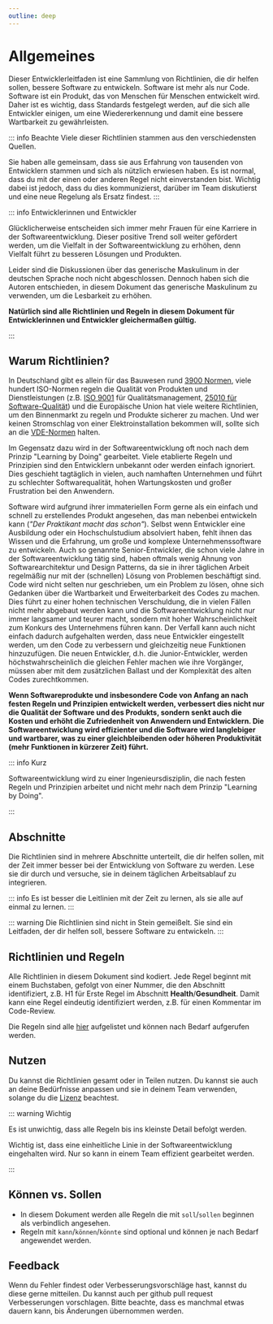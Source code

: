 ```yaml
---
outline: deep
---
```


# Allgemeines

Dieser Entwicklerleitfaden ist eine Sammlung von Richtlinien, die dir helfen sollen, bessere Software zu entwickeln.
Software ist mehr als nur Code. Software ist ein Produkt, das von Menschen für Menschen entwickelt wird.
Daher ist es wichtig, dass Standards festgelegt werden, auf die sich alle Entwickler einigen, um eine Wiedererkennung und damit eine bessere Wartbarkeit zu gewährleisten.

::: info Beachte
Viele dieser Richtlinien stammen aus den verschiedensten Quellen.

Sie haben alle gemeinsam, dass sie aus Erfahrung von tausenden von Entwicklern stammen und sich als nützlich erwiesen haben.
Es ist normal, dass du mit der einen oder anderen Regel nicht einverstanden bist.
Wichtig dabei ist jedoch, dass du dies kommunizierst, darüber im Team diskutierst und eine neue Regelung als Ersatz findest.
:::

::: info Entwicklerinnen und Entwickler

Glücklicherweise entscheiden sich immer mehr Frauen für eine Karriere in der Softwareentwicklung.
Dieser positive Trend soll weiter gefördert werden, um die Vielfalt in der Softwareentwicklung zu erhöhen, denn Vielfalt führt zu besseren Lösungen und Produkten.

Leider sind die Diskussionen über das generische Maskulinum in der deutschen Sprache noch nicht abgeschlossen.
Dennoch haben sich die Autoren entschieden, in diesem Dokument das generische Maskulinum zu verwenden, um die Lesbarkeit zu erhöhen.

**Natürlich sind alle Richtlinien und Regeln in diesem Dokument für Entwicklerinnen und Entwickler gleichermaßen gültig.**

:::

## Warum Richtlinien?

In Deutschland gibt es allein für das Bauwesen rund [3900 Normen](https://www.din.de/de/mitwirken/normenausschuesse/nabau/baukosten-normen), viele hundert ISO-Normen regeln die Qualität von Produkten und Dienstleistungen (z.B. [ISO 9001](https://www.iso.org/standard/62085.html) für Qualitätsmanagement, [25010 für Software-Qualität](https://iso25000.com/index.php/en/iso-25000-standards/iso-25010)) und die Europäische Union hat viele weitere Richtlinien, um den Binnenmarkt zu regeln und Produkte sicherer zu machen.
Und wer keinen Stromschlag von einer Elektroinstallation bekommen will, sollte sich an die [VDE-Normen](https://www.vde-verlag.de/standards.html) halten.

Im Gegensatz dazu wird in der Softwareentwicklung oft noch nach dem Prinzip "Learning by Doing" gearbeitet.
Viele etablierte Regeln und Prinzipien sind den Entwicklern unbekannt oder werden einfach ignoriert.
Dies geschieht tagtäglich in vielen, auch namhaften Unternehmen und führt zu schlechter Softwarequalität, hohen Wartungskosten und großer Frustration bei den Anwendern.

Software wird aufgrund ihrer immateriellen Form gerne als ein einfach und schnell zu erstellendes Produkt angesehen, das man nebenbei entwickeln kann (*"Der Praktikant macht das schon"*).
Selbst wenn Entwickler eine Ausbildung oder ein Hochschulstudium absolviert haben, fehlt ihnen das Wissen und die Erfahrung, um große und komplexe Unternehmenssoftware zu entwickeln.
Auch so genannte Senior-Entwickler, die schon viele Jahre in der Softwareentwicklung tätig sind, haben oftmals wenig Ahnung von Softwarearchitektur und Design Patterns, da sie in ihrer täglichen Arbeit regelmäßig nur mit der (schnellen) Lösung von Problemen beschäftigt sind.
Code wird nicht selten nur geschrieben, um ein Problem zu lösen, ohne sich Gedanken über die Wartbarkeit und Erweiterbarkeit des Codes zu machen.
Dies führt zu einer hohen technischen Verschuldung, die in vielen Fällen nicht mehr abgebaut werden kann und die Softwareentwicklung nicht nur immer langsamer und teurer macht, sondern mit hoher Wahrscheinlichkeit zum Konkurs des Unternehmens führen kann.
Der Verfall kann auch nicht einfach dadurch aufgehalten werden, dass neue Entwickler eingestellt werden, um den Code zu verbessern und gleichzeitig neue Funktionen hinzuzufügen.
Die neuen Entwickler, d.h. die Junior-Entwickler, werden höchstwahrscheinlich die gleichen Fehler machen wie ihre Vorgänger, müssen aber mit dem zusätzlichen Ballast und der Komplexität des alten Codes zurechtkommen.

**Wenn Softwareprodukte und insbesondere Code von Anfang an nach festen Regeln und Prinzipien entwickelt werden, verbessert dies nicht nur die Qualität der Software und des Produkts, sondern senkt auch die Kosten und erhöht die Zufriedenheit von Anwendern und Entwicklern.
Die Softwareentwicklung wird effizienter und die Software wird langlebiger und wartbarer, was zu einer gleichbleibenden oder höheren Produktivität (mehr Funktionen in kürzerer Zeit) führt.**

::: info Kurz

Softwareentwicklung wird zu einer Ingenieursdisziplin, die nach festen Regeln und Prinzipien arbeitet und nicht mehr nach dem Prinzip "Learning by Doing".

:::

## Abschnitte

Die Richtlinien sind in mehrere Abschnitte unterteilt, die dir helfen sollen, mit der Zeit immer besser bei der Entwicklung von Software zu werden.
Lese sie dir durch und versuche, sie in deinem täglichen Arbeitsablauf zu integrieren.

::: info
Es ist besser die Leitlinien mit der Zeit zu lernen, als sie alle auf einmal zu lernen.
:::

::: warning
Die Richtlinien sind nicht in Stein gemeißelt. Sie sind ein Leitfaden, der dir helfen soll, bessere Software zu entwickeln.
:::

## Richtlinien und Regeln

Alle Richtlinien in diesem Dokument sind kodiert. 
Jede Regel beginnt mit einem Buchstaben, gefolgt von einer Nummer, die den Abschnitt identifiziert, z.B. H1 für Erste Regel im Abschnitt **Health**/**Gesundheit**.
Damit kann eine Regel eindeutig identifiziert werden, z.B. für einen Kommentar im Code-Review.

Die Regeln sind alle [hier](./allrules) aufgelistet und können nach Bedarf aufgerufen werden.

## Nutzen

Du kannst die Richtlinien gesamt oder in Teilen nutzen. Du kannst sie auch an deine Bedürfnisse anpassen und sie in deinem Team verwenden,
solange du die [Lizenz](../.#license) beachtest.

::: warning Wichtig

Es ist unwichtig, dass alle Regeln bis ins kleinste Detail befolgt werden.

Wichtig ist, dass eine einheitliche Linie in der Softwareentwicklung eingehalten wird.
Nur so kann in einem Team effizient gearbeitet werden.

:::

## Können vs. Sollen

- In diesem Dokument werden alle Regeln die mit `soll`/`sollen` beginnen als verbindlich angesehen.
- Regeln mit `kann`/`können`/`könnte` sind optional und können je nach Bedarf angewendet werden.

## Feedback

Wenn du Fehler findest oder Verbesserungsvorschläge hast, kannst du diese gerne mitteilen.
Du kannst auch per github pull request Verbesserungen vorschlagen.
Bitte beachte, dass es manchmal etwas dauern kann, bis Änderungen übernommen werden.
